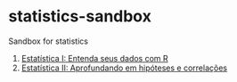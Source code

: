 # statistics-sandbox
Sandbox for statistics

01. [Estatística I: Entenda seus dados com R](./Estatística_I_Entenda_seus_dados_com_R/README.md)
02. [Estatística II: Aprofundando em hipóteses e correlações](./Estatística_II_Aprofundando_em_hipóteses_e_correlações/README.md)
